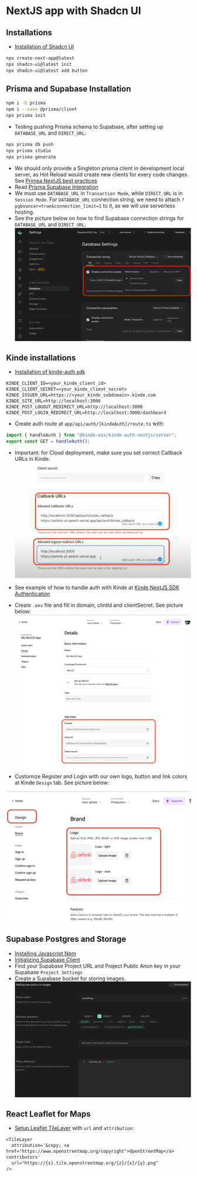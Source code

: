 # NextJS app with Shadcn UI

## Installations

- [Installation of Shadcn UI](https://ui.shadcn.com/docs/installation/next)

```bash
npx create-next-app@latest
npx shadcn-ui@latest init
npx shadcn-ui@latest add button
```

## Prisma and Supabase Installation

```bash
npm i -D prisma
npm i --save @prisma/client
npx prisma init
```

- Testing pushing Prisma schema to Supabase, after setting up `DATABASE_URL` and `DIRECT_URL`:

```bash
npx prisma db push
npx prisma studio
npx prisma generate
```

- We should only provide a Singleton prisma client in development local server, as Hot Reload would create new clients for every code changes. See [Primsa NextJS best practices](https://www.prisma.io/docs/orm/more/help-and-troubleshooting/help-articles/nextjs-prisma-client-dev-practices)
- Read [Prisma Supabase Integration](https://supabase.com/partners/integrations/prisma)
- We must use `DATABASE_URL` in `Transaction Mode`, while `DIRECT_URL` is in `Session Mode`. For `DATABASE_URL` connection string, we need to attach `?pgbouncer=true&connection_limit=1` to it, as we will use serverless hosting.
- See the picture below on how to find Supabase connection strings for `DATABASE_URL` and `DIRECT_URL`:
  ![Supabase connection strings](./images/SupabasePrismaConnections.png)

## Kinde installations

- [Installation of kinde-auth sdk](https://docs.kinde.com/developer-tools/sdks/backend/nextjs-sdk/)

```env
KINDE_CLIENT_ID=<your_kinde_client_id>
KINDE_CLIENT_SECRET=<your_kinde_client_secret>
KINDE_ISSUER_URL=https://<your_kinde_subdomain>.kinde.com
KINDE_SITE_URL=http://localhost:3000
KINDE_POST_LOGOUT_REDIRECT_URL=http://localhost:3000
KINDE_POST_LOGIN_REDIRECT_URL=http://localhost:3000/dashboard
```

- Create auth route at `app/api/auth/[kindeAuth]/route.ts` with:

```ts
import { handleAuth } from "@kinde-oss/kinde-auth-nextjs/server";
export const GET = handleAuth();
```

- Important: for Cloud deployment, make sure you set correct Callback URLs in Kinde.
  ![Production Callback URLs](./images/ProductionKindeCallbackUrl.png)

- See example of how to handle auth with Kinde at [Kinde NextJS SDK Authentication](https://docs.kinde.com/developer-tools/sdks/backend/nextjs-sdk/#authentication)

- Create `.env` file and fill in domain, clintId and clientSecret. See picture below:
  ![Kinde domain and app keys](./images/GetKindeAppKeys.png)

- Customize Register and Login with our own logo, button and link colors at Kinde `Design` tab. See picture below:

![Kinde design tab](./images/ChangeLogoAndButtonColors.png)

## Supabase Postgres and Storage

- [Installing Javascript Npm](https://supabase.com/docs/reference/javascript/installing)
- [Initializing Supabase Client](https://supabase.com/docs/reference/javascript/initializing)
- Find your Supabase Project URL and Project Public Anon key in your Supabase `Project Settings`
- Create a Supabase bucket for storing images.
  ![Supabase Storage Policy](./images/SupabaseBucketPolicy.png)

## React Leaflet for Maps

- [Setup Leaflet TileLayer](https://react-leaflet.js.org/docs/start-setup/) with `url` and `attribution`:

```tsx
<TileLayer
  attribution='&copy; <a href="https://www.openstreetmap.org/copyright">OpenStreetMap</a> contributors'
  url="https://{s}.tile.openstreetmap.org/{z}/{x}/{y}.png"
/>
```
